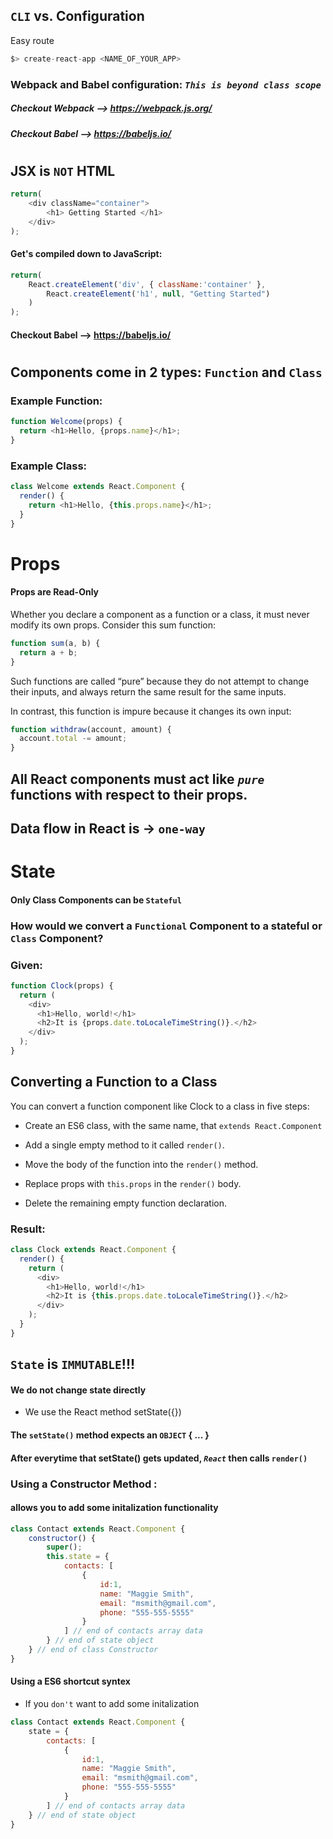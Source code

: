 ## `CLI` vs. Configuration

Easy route
```javascript
$> create-react-app <NAME_OF_YOUR_APP>
```

### Webpack and Babel configuration: *`This is beyond class scope`*

##### Checkout Webpack --> https://webpack.js.org/
##### Checkout Babel --> https://babeljs.io/


# 

## JSX is `NOT` HTML

```javascript
return(
    <div className="container">
        <h1> Getting Started </h1>
    </div>
);
```

#### Get's compiled down to JavaScript:

```javascript
return(
    React.createElement('div', { className:'container' },
        React.createElement('h1', null, "Getting Started")
    )
);
```

#### Checkout Babel --> https://babeljs.io/

# 

## Components come in 2 types: `Function` and `Class`

### Example Function:
```javascript
function Welcome(props) {
  return <h1>Hello, {props.name}</h1>;
}
```
### Example Class:
```javascript
class Welcome extends React.Component {
  render() {
    return <h1>Hello, {this.props.name}</h1>;
  }
}
```


#


# Props

#### Props are Read-Only
Whether you declare a component as a function or a class, it must never modify its own props. Consider this sum function:

```javascript
function sum(a, b) {
  return a + b;
}
```

Such functions are called “pure” because they do not attempt to change their inputs, and always return the same result for the same inputs.

In contrast, this function is impure because it changes its own input:
```javascript
function withdraw(account, amount) {
  account.total -= amount;
}
```


## All React components must act like *`pure`* functions with respect to their props.


## Data flow in React is -> `one-way`
#

# State

#### Only Class Components can be `Stateful`

### How would we convert a `Functional` Component to a stateful or `Class` Component?

### Given:
```javascript
function Clock(props) {
  return (
    <div>
      <h1>Hello, world!</h1>
      <h2>It is {props.date.toLocaleTimeString()}.</h2>
    </div>
  );
}
```

## Converting a Function to a Class
You can convert a function component like Clock to a class in five steps:

* Create an ES6 class, with the same name, that `extends React.Component`

* Add a single empty method to it called `render()`.

* Move the body of the function into the `render()` method.

* Replace props with `this.props` in the `render()` body.

* Delete the remaining empty function declaration.

### Result:

```javascript
class Clock extends React.Component {
  render() {
    return (
      <div>
        <h1>Hello, world!</h1>
        <h2>It is {this.props.date.toLocaleTimeString()}.</h2>
      </div>
    );
  }
}
```


## `State` is `IMMUTABLE`!!!

####  We do not change state directly
*  We use the React method setState({})

#### The `setState()` method expects an `OBJECT` { ... }

#### After everytime that setState() gets updated, *`React`* then calls `render()`


### Using a Constructor Method :
#### allows you to add some initalization functionality
```javascript
class Contact extends React.Component {
    constructor() {
        super();
        this.state = {
            contacts: [ 
                {
                    id:1,
                    name: "Maggie Smith",
                    email: "msmith@gmail.com",
                    phone: "555-555-5555"
                }
            ] // end of contacts array data
        } // end of state object
    } // end of class Constructor
}
```

#### Using a ES6 shortcut syntex 
* If you `don't` want to add some initalization
```javascript
class Contact extends React.Component {
    state = {
        contacts: [ 
            {
                id:1,
                name: "Maggie Smith",
                email: "msmith@gmail.com",
                phone: "555-555-5555"
            }
        ] // end of contacts array data
    } // end of state object
}
```